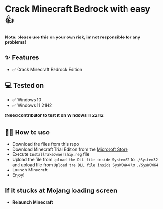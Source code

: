 # Crack Minecraft Bedrock with easy 👍

**Note: please use this on your own risk, im not responsible for any problems!**

## ✨ Features

- ✅ Crack Minecraft Bedrock Edition

## 💻 Tested on

- ✅ Windows 10
- ✅ Windows 11 21H2

**❗Need contributor to test it on Windows 11 22H2**

## 💁‍♀️ How to use

- Download the files from this repo
- Download Minecraft Trial Edition from the [Microsoft Store](https://apps.microsoft.com/store/detail/minecraft-for-windows/9nblggh2jhxj?hl=en-us&gl=us)
- Execute `InstallTakeOwnership.reg` file
- Upload the file from `Upload the DLL file inside System32` to `./System32` and upload file from `Upload the DLL file inside SysWOW64` to `./SysWOW64`
- Launch Minecraft
- Enjoy!

## If it stucks at Mojang loading screen

- **Relaunch Minecraft**
